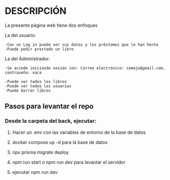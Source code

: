 # DESCRIPCIÓN  

La presente página web tiene dos enfoques

La del usuario:
    
    -Con un Log in puede ver sus datos y los préstamos que le han hecho
    -Puede pedir prestado un libro

La del Administrador:
    
    -Se accede iniciando sesión con: Correo electrónico: camejo@gmail.com, contraseña: vaca

    -Puede ver todos los libros
    -Puede ver todos los usuarios
    -Puede borrar libros

## Pasos para levantar el repo 

### Desde la carpeta del back, ejecutar:
    
1) Hacer un .env con las variables de entorno de la base de datos

2) docker compose up -d para la base de datos


3) npx prisma migrate deploy

4) npm run start o npm run dev para levantar el servidor

5) ejecutar npm run dev

